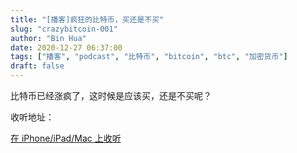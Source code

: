 ```yaml
---
title: "[播客]疯狂的比特币，买还是不买"
slug: "crazybitcoin-001"
author: "Bin Hua"
date: 2020-12-27 06:37:00
tags: ["播客", "podcast", "比特币", "bitcoin", "btc", "加密货币"]
draft: false
---
```


比特币已经涨疯了，这时候是应该买，还是不买呢？

收听地址：

[在 iPhone/iPad/Mac 上收听](https://podcasts.apple.com/cn/podcast/id1484052686?i=1000503599383)
